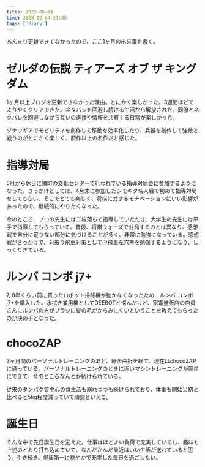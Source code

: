 ```yaml
---
title: 2023-06-04
time: 2023-06-04 21:35
tags: ['diary']
---
```


あんまり更新できてなかったので、ここ1ヶ月の出来事を書く。

# ゼルダの伝説 ティアーズ オブ ザ キングダム
1ヶ月以上ブログを更新できなかった理由。とにかく楽しかった。3週間ほどでようやくクリアできた。ネタバレを回避し続ける生活から解放された。同僚とネタバレを回避しながら互いの進捗や情報を共有する日常が楽しかった。

ゾナウギアでモビリティを創作して移動を効率化したり、兵器を創作して強敵と戦うのがとにかく楽しく、前作以上の名作だと感じた。

# 指導対局
5月から休日に隣町の文化センターで行われている指導対局会に参加するようになった。きっかけとしては、4月末に参加したシモキタ名人戦で初めて指導対局をしてもらい、そこでとても楽しく、将棋に対するモチベーションにいい影響があったので、継続的にやりたくなった。

今のところ、プロの先生には二枚落ちで指導していただき、大学生の先生には平手で指導してもらっている。普段、将棋ウォーズで対局するのとは異なり、感想戦で自分に足りない部分に気づけることが多く、非常に勉強になっている。感想戦がきっかけで、対振り飛車対策として中飛車左穴熊を勉強するようになり、しっくりきている。

# ルンバ コンボ j7+
7, 8年くらい前に買ったロボット掃除機が動かなくなったため、ルンバ コンボ j7+を購入した。水拭き兼用機としてDEEBOTと悩んだけど、家電量販店の店員さんにルンバの方がブラシに髪の毛がからみにくいということを教えてもらったのが決め手となった。

# chocoZAP
3ヶ月間のパーソナルトレーニングのあと、紆余曲折を経て、現在はchocoZAPに通っている。パーソナルトレーニングのときに近いマシントレーニングが簡単にできて、今のところなんとか続けられている。

従来のタンパク質中心の食生活も崩れつつも続けられており、体重も開始当初と比べると5kg程度減っていて順調といえる。

# 誕生日
そんな中で先日誕生日を迎えた。仕事はほどよい負荷で充実しているし、趣味も上述のとおり打ち込めていて、なんだかんだ最近はいい生活が送れていると思う。引き続き、健康第一に穏やかで充実した毎日を過ごしたい。

